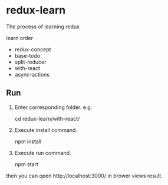 # redux-learn
The process of learning redux

learn order

* redux-concept
* base-todo
* split-reducer
* with-react
* async-actions


## Run

1. Enter corresponding folder. e.g.

    cd redux-learn/with-react/


2. Execute install command.

    npm install

3. Execute run command.

    npm start

then you can open http://localhost:3000/ in brower views result.

